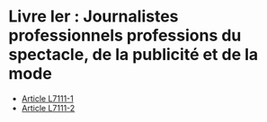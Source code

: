# Livre Ier : Journalistes professionnels professions du spectacle, de la publicité et de la mode   

* [Article L7111-1](./LEGIARTI000006904508.md)
* [Article L7111-2](./LEGIARTI000006904509.md)
